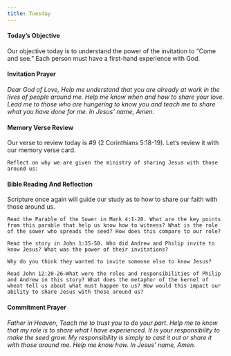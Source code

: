 ```yaml
---
title: Tuesday
---
```


#### Today’s Objective

Our objective today is to understand the power of the invitation to “Come and see.” Each person must have a first-hand experience with God.

#### Invitation Prayer

_Dear God of Love, Help me understand that you are already at work in the lives of people around me. Help me know when and how to share your love. Lead me to those who are hungering to know you and teach me to share what you have done for me. In Jesus’ name, Amen._

#### Memory Verse Review

Our verse to review today is #9 (2 Corinthians 5:18-19). Let’s review it with our memory verse card.

`Reflect on why we are given the ministry of sharing Jesus with those around us:`

#### Bible Reading And Reflection

Scripture once again will guide our study as to how to share our faith with those around us.

`Read the Parable of the Sower in Mark 4:1-20. What are the key points from this parable that help us know how to witness? What is the role of the sower who spreads the seed? How does this compare to our role?`

`Read the story in John 1:35-50. Who did Andrew and Philip invite to know Jesus? What was the power of their invitations?`

`Why do you think they wanted to invite someone else to know Jesus?`

`Read John 12:20-26—What were the roles and responsibilities of Philip and Andrew in this story? What does the metaphor of the kernel of wheat tell us about what must happen to us? How would this impact our ability to share Jesus with those around us?`

#### Commitment Prayer

_Father in Heaven, Teach me to trust you to do your part. Help me to know that my role is to share what I have experienced. It is your responsibility to make the seed grow. My responsibility is simply to cast it out or share it with those around me. Help me know how. In Jesus’ name, Amen._
